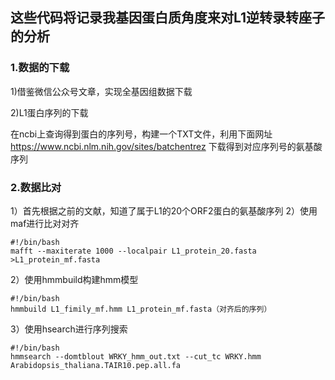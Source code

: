 ## 这些代码将记录我基因蛋白质角度来对L1逆转录转座子的分析

### 1.数据的下载

1)借鉴微信公众号文章，实现全基因组数据下载

2)L1蛋白序列的下载

在ncbi上查询得到蛋白的序列号，构建一个TXT文件，利用下面网址
https://www.ncbi.nlm.nih.gov/sites/batchentrez
下载得到对应序列号的氨基酸序列

### 2.数据比对
1）首先根据之前的文献，知道了属于L1的20个ORF2蛋白的氨基酸序列
2）使用maf进行比对对齐

```
#!/bin/bash
mafft --maxiterate 1000 --localpair L1_protein_20.fasta >L1_protein_mf.fasta
```
2）使用hmmbuild构建hmm模型

```
#!/bin/bash
hmmbuild L1_fimily_mf.hmm L1_protein_mf.fasta（对齐后的序列）
```
3）使用hsearch进行序列搜索

```
#!/bin/bash
hmmsearch --domtblout WRKY_hmm_out.txt --cut_tc WRKY.hmm Arabidopsis_thaliana.TAIR10.pep.all.fa
```
